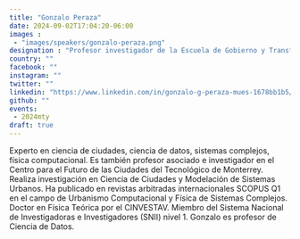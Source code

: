 ```yaml
---
title: "Gonzalo Peraza"
date: 2024-09-02T17:04:20-06:00
images : 
 - "images/speakers/gonzalo-peraza.png"
designation : "Profesor investigador de la Escuela de Gobierno y Transformación Pública del TEC"
country: ""
facebook: ""
instagram: ""
twitter: ""
linkedin: "https://www.linkedin.com/in/gonzalo-g-peraza-mues-1678bb1b5/?originalSubdomain=mx"
github: ""
events: 
 - 2024mty
draft: true
---
```


Experto en ciencia de ciudades, ciencia de datos, sistemas complejos, física computacional. Es también profesor asociado e investigador en el Centro para el Futuro de las Ciudades del Tecnológico de Monterrey. Realiza investigación en Ciencia de Ciudades y Modelación de Sistemas Urbanos. Ha publicado en revistas arbitradas internacionales SCOPUS Q1 en el campo de Urbanismo Computacional y Física de Sistemas Complejos. Doctor en Física Teórica por el CINVESTAV. Miembro del Sistema Nacional de Investigadoras e Investigadores (SNII) nivel 1. Gonzalo es profesor de Ciencia de Datos.